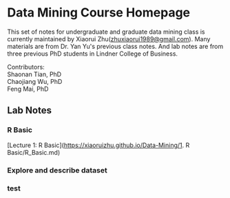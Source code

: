 # Data Mining Course Homepage

This set of notes for undergraduate and graduate data mining class is currently maintained by Xiaorui Zhu(zhuxiaorui1989@gmail.com). Many materials are from Dr. Yan Yu's previous class notes. And lab notes are from three previous PhD students in Lindner College of Business. 

Contributors:  
Shaonan Tian, PhD  
Chaojiang Wu, PhD  
Feng Mai, PhD

## Lab Notes

### R Basic

[Lecture 1: R Basic](https://xiaoruizhu.github.io/Data-Mining/1. R Basic/R_Basic.md)

### Explore and describe dataset

### test
